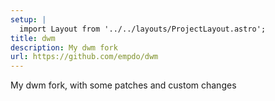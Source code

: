 ```yaml
---
setup: |
  import Layout from '../../layouts/ProjectLayout.astro';
title: dwm 
description: My dwm fork
url: https://github.com/empdo/dwm
---
```


My dwm fork, with some patches and custom changes